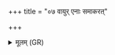 +++
title = "०७ वायुर् एनाः समाकरत्"

+++
<details><summary>मूलम् (GR)</summary>

वायुर् एनाः समाकरत्  
त्वष्टा पोषाय ध्रियताम् ।  
इन्द्र आभ्यो अधि ब्रुवद्  
रुद्रो भूम्ने चिकित्सतु ॥
</details>